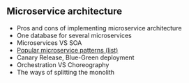 ## Microservice architecture

- Pros and cons of implementing microservice architecture
- One database for several microservices
- Microservices VS SOA
- [Popular microservice patterns (list)](https://github.com/glaphire/interview_questions_and_answers/blob/main/src/microservices/answers/popular_microservice_patterns_list.md)
- Canary Release, Blue-Green deployment
- Orchestration VS Choreography
- The ways of splitting the monolith